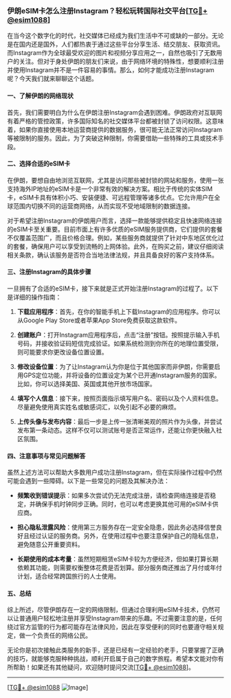 ### 伊朗eSIM卡怎么注册Instagram？轻松玩转国际社交平台[[TG💪+ @esim1088](https://t.me/s/esim1088)]

在当今这个数字化的时代，社交媒体已经成为我们生活中不可或缺的一部分。无论是在国内还是国外，人们都热衷于通过这些平台分享生活、结交朋友、获取资讯。而Instagram作为全球最受欢迎的图片和视频分享应用之一，自然也吸引了无数用户的关注。但对于身处伊朗的朋友们来说，由于网络环境的特殊性，想要顺利注册并使用Instagram并不是一件容易的事情。那么，如何才能成功注册Instagram呢？今天我们就来聊聊这个话题。

#### 一、了解伊朗的网络现状

首先，我们需要明白为什么在伊朗注册Instagram会遇到困难。伊朗政府对互联网有着严格的管控政策，许多国际知名的社交媒体平台都被封锁了访问权限。这意味着，如果你直接使用本地运营商提供的数据服务，很可能无法正常访问Instagram等被限制的服务。因此，为了突破这种限制，你需要借助一些特殊的工具或技术手段。

#### 二、选择合适的eSIM卡

在伊朗，要想自由地浏览互联网，尤其是访问那些被封锁的网站和服务，使用一张支持海外IP地址的eSIM卡是一个非常有效的解决方案。相比于传统的实体SIM卡，eSIM卡具有体积小巧、安装便捷、可远程管理等诸多优点。它允许用户在全球范围内切换不同的运营商网络，从而实现不受地域限制的数据连接。

对于希望注册Instagram的伊朗用户而言，选择一款能够提供稳定且快速网络连接的eSIM卡至关重要。目前市面上有许多优质的eSIM服务提供商，它们提供的套餐不仅覆盖范围广，而且价格合理。例如，某些服务商就提供了针对中东地区优化过的套餐，确保用户可以享受到流畅的上网体验。此外，在购买之前，建议仔细阅读相关条款，确认该服务是否符合当地法律法规，并且具备良好的客户支持体系。

#### 三、注册Instagram的具体步骤

一旦拥有了合适的eSIM卡，接下来就是正式开始注册Instagram的过程了。以下是详细的操作指南：

1. **下载应用程序**：首先，在你的智能手机上下载Instagram的应用程序。你可以从Google Play Store或者苹果App Store免费获取这款软件。
   
2. **创建账户**：打开Instagram应用程序后，点击“注册”按钮。按照提示输入手机号码，并接收验证码短信完成验证。如果系统检测到你所在的地理位置受限，则可能要求你更改设备位置设置。

3. **修改设备位置**：为了让Instagram认为你是位于其他国家而非伊朗，你需要启用GPS定位功能，并将设备的位置设定为某个已开通Instagram服务的国家。比如，你可以选择美国、英国或其他开放市场国家。

4. **填写个人信息**：接下来，按照页面指示填写用户名、密码以及个人资料信息。尽量避免使用真实姓名或敏感词汇，以免引起不必要的麻烦。

5. **上传头像与发布内容**：最后一步是上传一张清晰美观的照片作为头像，并尝试发布第一条动态。这样不仅可以测试账号是否正常运作，还能让你更快融入社区氛围。

#### 四、注意事项与常见问题解答

虽然上述方法可以帮助大多数用户成功注册Instagram，但在实际操作过程中仍然可能会遇到一些障碍。以下是一些常见的问题及其解决办法：

- **频繁收到错误提示**：如果多次尝试仍无法完成注册，请检查网络连接是否稳定，并确保手机时钟同步正确。同时，也可以考虑更换其他可用的eSIM卡供应商。

- **担心隐私泄露风险**：使用第三方服务存在一定安全隐患，因此务必选择信誉良好且经过认证的服务商。另外，在使用过程中也要注意保护自己的隐私信息，避免随意公开重要资料。

- **长期使用的成本考量**：虽然短期租赁eSIM卡较为方便经济，但如果打算长期依赖其功能，则需要权衡整体花费是否划算。部分服务商还推出了月付或年付计划，适合经常跨国旅行的人士使用。

#### 五、总结

综上所述，尽管伊朗存在一定的网络限制，但通过合理利用eSIM卡技术，仍然可以让普通用户轻松地注册并享受Instagram带来的乐趣。不过需要注意的是，任何绕过官方监管的行为都可能存在法律风险，因此在享受便利的同时也要遵守相关规定，做一个负责任的网络公民。

无论你是初次接触此类服务的新手，还是已经有一定经验的老手，只要掌握了正确的技巧，就能够克服种种挑战，顺利开启属于自己的数字旅程。希望本文能对你有所帮助！如果还有其他疑问，欢迎随时提问交流[[TG💪+ @esim1088](https://t.me/s/esim1088)]。

---

[[TG💪+ @esim1088](https://t.me/s/esim1088) ![Image](https://i.postimg.cc/4NQfJmqS/Snipaste-2025-05-13-00-14-12.png)]